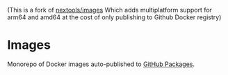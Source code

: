 (This is a fork of [nextools/images](https://github.com/nextools/images) Which adds multiplatform support for arm64 and amd64 at the cost of only publishing to Github Docker registry)
# Images

Monorepo of Docker images auto-published to [GitHub Packages](https://help.github.com/en/packages/using-github-packages-with-your-projects-ecosystem/configuring-docker-for-use-with-github-packages).

